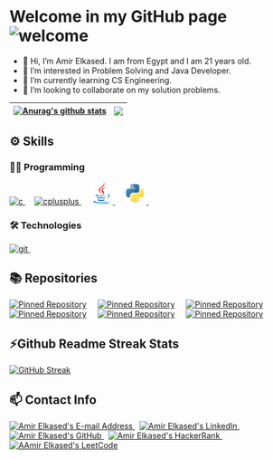 <!--
<div align="center">
  <img src="https://raw.githubusercontent.com/arasgungore/arasgungore/main/gifs/Aras_Gungore.gif" alt="Aras Gungore" width="433" height="74" />
</div>
-->

# Welcome in my GitHub page  <img src="https://raw.githubusercontent.com/arasgungore/arasgungore/main/gifs/waving_hand.gif" alt="welcome" width="33" height="33" />

- 👋 Hi, I’m Amir Elkased. I am from Egypt and I am 21 years old.
- 👀 I’m interested in Problem Solving and Java Developer. 
- 🌱 I’m currently learning CS Engineering.
- 💞️ I’m looking to collaborate on my solution problems.

| <a href="https://github.com/amirelkased/github-readme-stats"><img align="center" src="https://github-readme-stats.vercel.app/api?username=amirelkased&show_icons=true&include_all_commits=true&theme=blue-green&hide_border=true" alt="Anurag's github stats" /></a> | <a href="https://github.com/amirelkased/github-readme-stats"><img align="center" src="https://github-readme-stats.vercel.app/api/top-langs/?username=amirelkased&layout=compact&theme=buefy&hide_border=true" /></a> |
| ------------- | ------------- |






## ⚙ Skills


### 👨‍💻 Programming

<div align="left">
  <a href="https://www.cprogramming.com" target="_blank" rel="noreferrer"> <img src="https://raw.githubusercontent.com/arasgungore/arasgungore/main/icons/c.svg" alt="c" width="40" height="40" /> </a>
  &nbsp; &nbsp;
  <a href="https://www.cplusplus.com" target="_blank" rel="noreferrer"> <img src="https://raw.githubusercontent.com/arasgungore/arasgungore/main/icons/cplusplus.svg" alt="cplusplus" width="40" height="40" /> </a>
  &nbsp; &nbsp;
  <a href="https://www.java.com" target="_blank" rel="noreferrer"> <img src="https://raw.githubusercontent.com/devicons/devicon/master/icons/java/java-original.svg" alt="java" width="40" height="40" /> </a>
  &nbsp; &nbsp;
  <a href="https://www.python.org" target="_blank" rel="noreferrer"> <img src="https://raw.githubusercontent.com/devicons/devicon/master/icons/python/python-original.svg" alt="python" width="40" height="40" /> </a>
  &nbsp; &nbsp;
</div>



### 🛠 Technologies

<div align="left">
  <a href="https://git-scm.com" target="_blank" rel="noreferrer"> <img src="https://raw.githubusercontent.com/arasgungore/arasgungore/main/icons/git.svg" alt="git" width="40" height="40" /> </a>
  &nbsp;
</div>




## 📚 Repositories

[![Pinned Repository](https://github-readme-stats.vercel.app/api/pin/?username=amirelkased&repo=DSA_Implementation&theme=nightowl)](https://github.com/amirelkased/DSA_Implementation)
&nbsp; &nbsp;
[![Pinned Repository](https://github-readme-stats.vercel.app/api/pin/?username=amirelkased&repo=Bootcamp_Learning_python&theme=nightowl)](https://github.com/amirelkased/Bootcamp_Learning_python)
&nbsp; &nbsp;
[![Pinned Repository](https://github-readme-stats.vercel.app/api/pin/?username=amirelkased&repo=Amazing_Numbers&theme=nightowl)](https://github.com/amirelkased/Amazing_Numbers)
&nbsp; &nbsp;
[![Pinned Repository](https://github-readme-stats.vercel.app/api/pin/?username=amirelkased&repo=Cinema-Room-Manager&theme=nightowl)](https://github.com/amirelkased/Cinema-Room-Manager)
&nbsp; &nbsp;
[![Pinned Repository](https://github-readme-stats.vercel.app/api/pin/?username=amirelkased&repo=CoffeeMachine&theme=nightowl)](https://github.com/amirelkased/CoffeeMachine)
&nbsp; &nbsp;
[![Pinned Repository](https://github-readme-stats.vercel.app/api/pin/?username=amirelkased&repo=Simple-Tic-Tac-Toe&theme=nightowl)](https://github.com/amirelkased/Simple-Tic-Tac-Toe)


## ⚡Github Readme Streak Stats

[![GitHub Streak](https://streak-stats.demolab.com/?user=amirelkased&theme=github-dark)](https://git.io/streak-stats)

## 📫 Contact Info 

<div align="left">
  <a href="mailto:amirelkased8558@gmail.com" target="_blank" rel="noreferrer"> <img alt="Amir Elkased's E-mail Address" src="https://img.shields.io/badge/E&#8209;mail-D14836?style=for-the-badge&logo=gmail&logoColor=white" /> </a>
  &nbsp;
  <a href="https://www.linkedin.com/in/amirelkased" target="_blank" rel="noreferrer"> <img alt="Amir Elkased's LinkedIn" src="https://img.shields.io/badge/LinkedIn-0077B5?style=for-the-badge&logo=linkedin&logoColor=white" /> </a>
  &nbsp;
  <a href="https://github.com/amirelkased" target="_blank" rel="noreferrer"> <img alt="Amir Elkased's GitHub" src="https://img.shields.io/badge/GitHub-100000?style=for-the-badge&logo=github&logoColor=white" /> </a>
  &nbsp;
  <a href="https://www.hackerrank.com/amirelkased" target="_blank" rel="noreferrer"> <img alt="Amir Elkased's HackerRank" src="https://img.shields.io/badge/HackerRank-2EC866?style=for-the-badge&logo=HackerRank&logoColor=white" /> </a>
  &nbsp;
  <a href="https://leetcode.com/amirelkased" target="_blank" rel="noreferrer"> <img alt="AAmir Elkased's LeetCode" src="https://img.shields.io/badge/LeetCode-FFA116?style=for-the-badge&logo=LeetCode&logoColor=black" /> </a>
</div>
<br>

</b>

<!---
amirelkased/amirelkased is a ✨ special ✨ repository because its `README.md` (this file) appears on your GitHub profile.
You can click the Preview link to take a look at your changes.
--->
